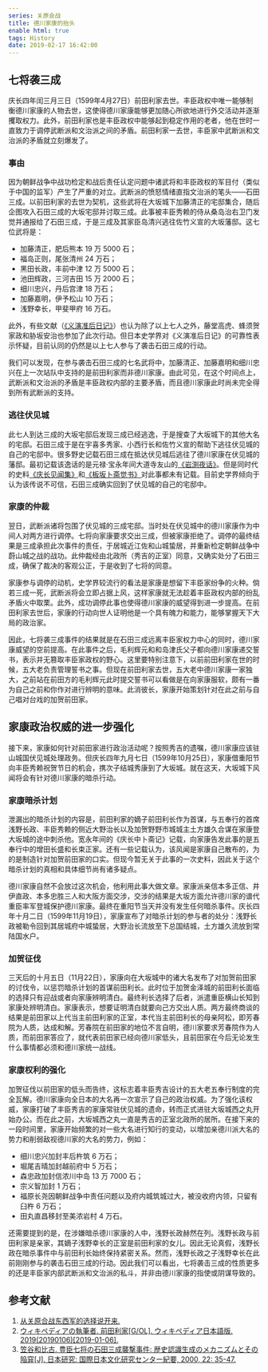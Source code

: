 ```yaml
---
series: 关原会战
title: 德川家康的抬头
enable html: true
tags: History
date: 2019-02-17 16:42:00
---
```


## 七将袭三成

庆长四年闰三月三日（1599年4月27日）前田利家去世。丰臣政权中唯一能够制衡德川家康的人物去世，这使得德川家康能够更加随心所欲地进行外交活动并逐渐攫取权力。此外，前田利家也是丰臣政权中能够起到稳定作用的老者，他在世时一直致力于调停武断派和文治派之间的矛盾。前田利家一去世，丰臣家中武断派和文治派的矛盾就立刻爆发了。

### 事由

因为朝鲜战争中战功检定和战后责任认定问题中诸武将和丰臣政权的军目付（类似于中国的监军）产生了严重的对立。武断派的愤怒情绪直指文治派的笔头——石田三成。以前田利家的去世为契机，这些武将在大坂城下加藤清正的宅邸集合，随后企图攻入石田三成的大坂宅邸并讨取三成。此事被丰臣秀赖的侍从桑岛治右卫门发觉并通报给了石田三成，于是三成及其家臣岛清兴逃往佐竹义宣的大坂藩邸。这七位武将是：

- 加藤清正，肥后熊本 19 万 5000 石；
- 福岛正则，尾张清州 24 万石；
- 黑田长政，丰前中津 12 万 5000 石；
- 池田辉政，三河吉田 15 万 2000 石；
- 细川忠兴，丹后宫津 18 万石；
- 加藤嘉明，伊予松山 10 万石；
- 浅野幸长，甲斐甲府 16 万石。

此外，有些文献（[《义演准后日记》](https://kotobank.jp/word/%E7%BE%A9%E6%BC%94%E5%87%86%E5%90%8E%E6%97%A5%E8%A8%98-49906)）也认为除了以上七人之外，藤堂高虎、蜂须贺家政和胁坂安治也参加了此次行动。但日本史学界对《义演准后日记》的可靠性表示怀疑，目前认同的仍然是以上七人参与了袭击石田三成的行动。

我们可以发现，在参与袭击石田三成的七名武将中，加藤清正、加藤嘉明和细川忠兴在上一次站队中支持的是前田利家而非德川家康。由此可见，在这个时间点上，武断派和文治派的矛盾是丰臣政权内部的主要矛盾，而且德川家康此时尚未完全得到所有武断派的支持。

### 逃往伏见城

此七人到达三成的大坂宅邸后发现三成已经逃逸，于是搜查了大坂城下的其他大名的宅邸。石田三成于是在宇喜多秀家、小西行长和佐竹义宣的帮助下逃往伏见城的自己的宅邸中。很多野史记载石田三成在抵达伏见城后逃往了德川家康在伏见城的藩邸。最初记载该逸话的是元禄·宝永年间大道寺友山的[《岩渕夜话》](https://websv.aichi-pref-library.jp/wahon/detail/127.html)。但是同时代的史料[《庆长见闻集》](https://kotobank.jp/word/%E6%85%B6%E9%95%B7%E8%A6%8B%E8%81%9E%E9%9B%86-1162895)和[《板坂卜斋觉书》](https://kotobank.jp/word/%E6%9D%BF%E5%9D%82%E5%8D%9C%E6%96%8E%E8%A6%9A%E6%9B%B8-1146043)对此事都未有记载。目前史学界倾向于认为该传说不可信，石田三成确实回到了伏见城的自己的宅邸中。

### 家康的仲裁

翌日，武断派诸将包围了伏见城的三成宅邸。当时处在伏见城中的德川家康作为中间人对两方进行调停。七将向家康要求交出三成，但被家康拒绝了。调停的最终结果是三成承担此次事件的责任，于居城近江佐和山城蛰居，并重新检定朝鲜战争中蔚山城之战的战功。此仲裁经由北政所（秀吉的正室）同意，又确实处分了石田三成，确保了裁决的客观公正，于是收到了七将的同意。

家康参与调停的动机，史学界较流行的看法是家康是想留下丰臣家纷争的火种。倘若三成一死，武断派将会立即占据上风，这样家康就无法趁着丰臣政权内部的纷乱矛盾火中取栗。此外，成功调停此事也使得德川家康的威望得到进一步提高。在前田利家去世后，家康的行动向世人证明他是一个具有魄力和能力，能够掌握天下大局的政治家。

因此，七将袭三成事件的结果就是在石田三成远离丰臣家权力中心的同时，德川家康威望的空前提高。在此事件之后，毛利辉元和和岛津氏父子都向德川家康递交誓书，表示并无篡取丰臣家政权的野心。这里要特别注意下，以前前田利家在世的时候，五大老负责管理誓书之事。但现在前田利家去世，五大老中德川家康一家独大，之前站在前田方的毛利辉元此时提交誓书可以看做是在向家康服软，颇有一番为自己之前和你作对进行辨明的意味。此消彼长，家康开始策划针对在此之前与自己唱对台戏的加贺前田家。

## 家康政治权威的进一步强化

接下来，家康如何针对前田家进行政治活动呢？按照秀吉的遗嘱，德川家康应该驻山城国伏见城处理政务。但庆长四年九月七日（1599年10月25日），家康借重阳节向丰臣秀赖祝贺节日的机会，携次子结城秀康到了大坂城。就在这天，大坂城下风闻将会有针对德川家康的暗杀行动。

### 家康暗杀计划

泄漏出的暗杀计划的内容是，前田利家的嫡子前田利长作为首谋，与五奉行的首席浅野长政、丰臣秀赖的侧近大野治长以及加贺野野市城城主土方雄久合谋在家康登大坂城的途中刺杀他。宽永年间的《庆长中卜斋记》记载，向家康告发此事的是五奉行中的增田长盛和长束正家。还有一些记载认为，该风闻是家康自己散布的，为的是制造针对加贺前田家的口实。但现今暂无关于此事的一次史料，因此关于这个暗杀计划的真相和具体细节尚有诸多疑点。

德川家康自然不会放过这次机会，他利用此事大做文章。家康派亲信本多正信、井伊直政、本多忠胜三人和大阪方面交涉，交涉的结果是大坂方面允许德川家的谱代重臣率军登城保护德川家康。最终在重阳节当天并没有发生任何暗杀事件。庆长四年十月二日（1599年11月19日），家康宣布了对暗杀计划的参与者的处分：浅野长政被勒令回到其居城府中城蛰居，大野治长流放至下总国结城，土方雄久流放到常陆国水户。

### 加贺征伐

三天后的十月五日（11月22日），家康向在大坂城中的诸大名发布了对加贺前田家的讨伐令，以惩罚暗杀计划的首谋前田利长。此时位于加贺金泽城的前田利长面临的选择只有迎战或者向家康辨明清白。最终利长选择了后者，派遣重臣横山长知到家康处辨明清白。家康表示，想要证明清白就要向己方交出人质。两方最终商谈的结果是前田家以上代当主前田利家的正室，本代当主前田利长的母亲阿松，即芳春院为人质，达成和解。芳春院在前田家的地位不言自明，德川家要求芳春院作为人质，而前田家答应了，就代表前田家已经向德川家低头，且前田家在今后无论发生什么事情都必须和德川家统一战线。

### 家康权利的强化

加贺征伐以前田家的低头而告终，这标志着丰臣秀吉设计的五大老五奉行制度的完全瓦解。德川家康向全日本的大名再一次宣示了自己的政治权威。为了强化该权威，家康打破了丰臣秀吉的家康常驻伏见城的遗命，转而正式进驻大坂城西之丸开始办公。而在此之前，大坂城西之丸一直是秀吉的正室北政所的居所。在接下来的一段时间里，家康开始频繁的对一些大名进行知行的变动，以增加亲德川派大名的势力和削弱敌视德川家的大名的势力，例如：

- 细川忠兴加封丰后杵筑 6 万石；
- 堀尾吉晴加封越前府中 5 万石；
- 森忠政加封信浓川中岛 13 万 7000 石；
- 宗义智加封 1 万石；
- 福原长尧因朝鲜战争中责任问题以及府内城筑城过大，被没收府内领，只留有臼杵 6 万石；
- 田丸直昌移封至美浓岩村 4 万石。

还需要提到的是，在涉嫌暗杀德川家康的人中，浅野长政赫然在列。浅野长政与前田利家是亲家，其嫡子浅野幸长的正室是前田利家的女儿。因此无论真假，浅野长政在暗杀事件中与前田利长始终保持紧密关系。然而，浅野长政之子浅野幸长在此前刚刚参与的袭击石田三成的行动。因此我们可以看出，七将袭击三成的性质更多的还是丰臣家内部武断派和文治派的私斗，并非由德川家康的指使或阴谋导致的。

## 参考文献

1. [从关原合战东西军的选择说开来.](http://game.ali213.net/thread-5280846-1-1.html)
2. [ウィキペディアの執筆者. 前田利家[G/OL]. ウィキペディア日本語版. 2019(20190106)[2019-01-06].](https://ja.wikipedia.org/w/index.php?title=%E5%89%8D%E7%94%B0%E5%88%A9%E5%AE%B6&oldid=71216651)
3. [笠谷和比古. 豊臣七将の石田三成襲撃事件: 歴史認識生成のメカニズムとその陥穽[J]. 日本研究: 国際日本文化研究センター紀要, 2000, 22: 35-47.](https://nichibun.repo.nii.ac.jp/?action=pages_view_main&active_action=repository_view_main_item_detail&item_id=709&item_no=1&page_id=41&block_id=63)
